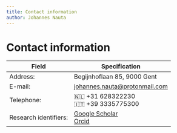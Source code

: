 ```yaml
---
title: Contact information
author: Johannes Nauta
---
```


# Contact information

| Field                 | Specification                        |
|-----------------------|--------------------------------------|
| Address:              | Begijnhoflaan 85, 9000 Gent          |
| E-mail:               | johannes.nauta@protonmail.com        |
| Telephone:            | :netherlands: +31 628322230 </br> :it: +39 3335775300 |
| Research identifiers: | [Google Scholar][1] </br> [Orcid][2] |

[1]: https://scholar.google.com/citations?user=Ae-RVSwAAAAJ&hl=en
[2]: https://orcid.org/my-orcid?orcid=0000-0002-5859-2729


